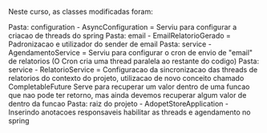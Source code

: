 Neste curso, as classes modificadas foram:

Pasta: configuration - AsyncConfiguration = Serviu para configurar a criacao de threads do spring
Pasta: email - EmailRelatorioGerado = Padronizacao e utilizador do sender de email
Pasta: service - AgendamentoService = Serviu para configurar o cron de envio de "email" de relatorios (O Cron cria uma thread paralela ao restante do codigo)
Pasta: service - RelatorioService = Configuracao da sincronizacao das threads de relatorios do contexto do projeto, utilizacao de novo conceito chamado CompletableFuture
                 Serve para recuperar um valor dentro de uma funcao que nao pode ter retorno, mas ainda devemos recuperar algum valor de dentro da funcao
Pasta: raiz do projeto - AdopetStoreApplication - Inserindo anotacoes responsaveis habilitar as threads e agendamento no spring
